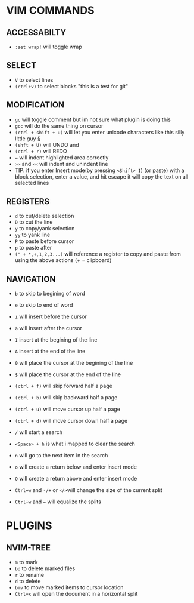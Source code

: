 # VIM COMMANDS

## ACCESSABILTY
- `:set wrap!` will toggle wrap

## SELECT
- `V` to select lines 
- `(ctrl+v)` to select blocks "this is a test for git"

## MODIFICATION
- `gc` will toggle comment but im not sure what plugin is doing this
- `gcc` will do the same thing on cursor
- `(ctrl + shift + u)` will let you enter unicode characters like this silly little guy §
- `(shft + U)` will UNDO and 
- `(ctrl + r)` will REDO
- `=` will indent highlighted area correctly
- `>>` and `<<` will indent and unindent line
- TIP: if you enter Insert mode(by pressing `<Shift> I`) (or paste) with a block selection, enter a value, and hit escape it will copy the text on all selected lines

## REGISTERS
- `d` to cut/delete selection
- `D` to cut the line
- `y` to copy/yank selection
- `yy` to yank line 
- `P` to paste before cursor
- `p` to paste after
- `(" + *,+,1,2,3...)` will reference a register to copy and paste from using the above actions (+ = clipboard)

## NAVIGATION
- `b` to skip to begining of word
- `e` to skip to end of word

- `i` will insert before the cursor
- `a` will insert after the cursor
- `I` insert at the begining of the line
- `A` insert at the end of the line

- `0` will place the cursor at the begining of the line
- `$` will place the cursor at the end of the line

- `(ctrl + f)` will skip forward half a page
- `(ctrl + b)` will skip backward half a page
- `(ctrl + u)` will move cursor up half a page
- `(ctrl + d)` will move cursor down half a page

- `/` will start a search
- `<Space> + h` is what i mapped to clear the search
- `n` will go to the next item in the search

- `o` will create a return below and enter insert mode
- `O` will create a return above and enter insert mode

- `Ctrl+w` and `-/+` or `</>`will change the size of the current split
- `Ctrl+w` and `=` will equalize the splits


# PLUGINS

## NVIM-TREE
- `m` to mark
- `bd` to delete marked files
- `r` to rename
- `d` to delete
- `bmv` to move marked items to cursor location
- `Ctrl+x` will open the document in a horizontal split


